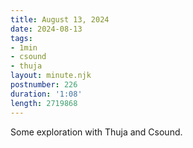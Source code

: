 ```yaml
---
title: August 13, 2024
date: 2024-08-13
tags:
- 1min
- csound
- thuja
layout: minute.njk
postnumber: 226
duration: '1:08'
length: 2719868
---
```

Some exploration with Thuja and Csound. 